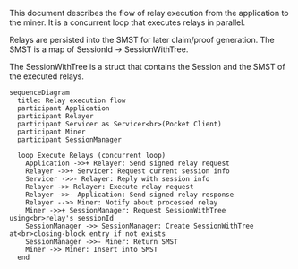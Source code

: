 This document describes the flow of relay execution from the application to the miner. It is a concurrent loop that executes relays in parallel.

Relays are persisted into the SMST for later claim/proof generation. The SMST is a map of SessionId -> SessionWithTree.

The SessionWithTree is a struct that contains the Session and the SMST of the executed relays.

```mermaid
sequenceDiagram
  title: Relay execution flow
  participant Application
  participant Relayer
  participant Servicer as Servicer<br>(Pocket Client)
  participant Miner
  participant SessionManager

  loop Execute Relays (concurrent loop)
    Application ->>+ Relayer: Send signed relay request
    Relayer ->>+ Servicer: Request current session info
    Servicer ->>- Relayer: Reply with session info
    Relayer ->> Relayer: Execute relay request
    Relayer ->>- Application: Send signed relay response
    Relayer -->> Miner: Notify about processed relay
    Miner ->>+ SessionManager: Request SessionWithTree using<br>relay's sessionId
    SessionManager ->> SessionManager: Create SessionWithTree at<br>closing-block entry if not exists
    SessionManager ->>- Miner: Return SMST
    Miner ->> Miner: Insert into SMST
  end
```